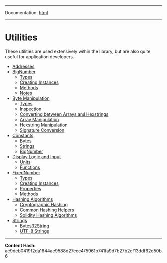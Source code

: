 -----

Documentation: [html](https://docs-beta.ethers.io/)

-----


Utilities
=========


These utilities are used extensively within the library, but
are also quite useful for application developers.


* [Addresses](address)
* [BigNumber](bignumber)
  * [Types](bignumber)
  * [Creating Instances](bignumber)
  * [Methods](bignumber)
  * [Notes](bignumber)
* [Byte Manipulation](bytes)
  * [Types](bytes)
  * [Inspection](bytes)
  * [Converting between Arrays and Hexstrings](bytes)
  * [Array Manipulation](bytes)
  * [Hexstring Manipulation](bytes)
  * [Signature Conversion](bytes)
* [Constants](constants)
  * [Bytes](constants)
  * [Strings](constants)
  * [BigNumber](constants)
* [Display Logic and Input](display-logic)
  * [Units](display-logic)
  * [Functions](display-logic)
* [FixedNumber](fixednumber)
  * [Types](fixednumber)
  * [Creating Instances](fixednumber)
  * [Properties](fixednumber)
  * [Methods](fixednumber)
* [Hashing Algorithms](hashing)
  * [Cryptographic Hashing](hashing)
  * [Common Hashing Helpers](hashing)
  * [Solidity Hashing Algorithms](hashing)
* [Strings](strings)
  * [Bytes32String](strings)
  * [UTF-8 Strings](strings)



-----
**Content Hash:** ae9deb0419f2da1644ae9588d27ecc475961b741fa9d7b27b2cf13ddf62d50b6